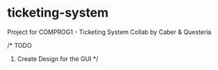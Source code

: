 # ticketing-system
Project for COMPROG1 - Ticketing System
Collab by Caber & Questeria 

/* TODO
1. Create Design for the GUI
*/

